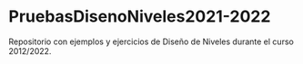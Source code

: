 # PruebasDisenoNiveles2021-2022
Repositorio con ejemplos y ejercicios de Diseño de Niveles durante el curso 2012/2022. 

